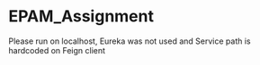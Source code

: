 # EPAM_Assignment

Please run on localhost, Eureka was not used and Service path is hardcoded on Feign client
